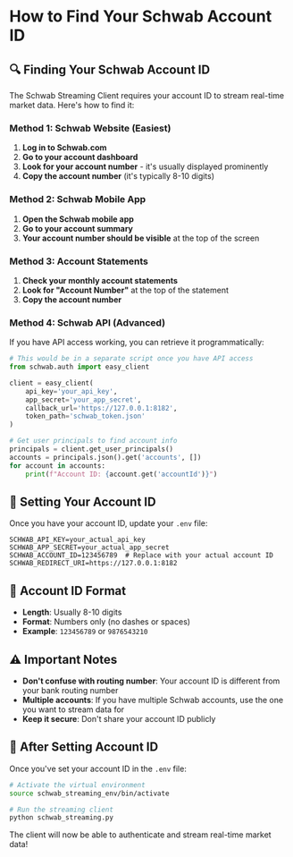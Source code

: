 # How to Find Your Schwab Account ID

## 🔍 Finding Your Schwab Account ID

The Schwab Streaming Client requires your account ID to stream real-time market data. Here's how to find it:

### Method 1: Schwab Website (Easiest)

1. **Log in to Schwab.com**
2. **Go to your account dashboard**
3. **Look for your account number** - it's usually displayed prominently
4. **Copy the account number** (it's typically 8-10 digits)

### Method 2: Schwab Mobile App

1. **Open the Schwab mobile app**
2. **Go to your account summary**
3. **Your account number should be visible** at the top of the screen

### Method 3: Account Statements

1. **Check your monthly account statements**
2. **Look for "Account Number"** at the top of the statement
3. **Copy the account number**

### Method 4: Schwab API (Advanced)

If you have API access working, you can retrieve it programmatically:

```python
# This would be in a separate script once you have API access
from schwab.auth import easy_client

client = easy_client(
    api_key='your_api_key',
    app_secret='your_app_secret',
    callback_url='https://127.0.0.1:8182',
    token_path='schwab_token.json'
)

# Get user principals to find account info
principals = client.get_user_principals()
accounts = principals.json().get('accounts', [])
for account in accounts:
    print(f"Account ID: {account.get('accountId')}")
```

## 📝 Setting Your Account ID

Once you have your account ID, update your `.env` file:

```env
SCHWAB_API_KEY=your_actual_api_key
SCHWAB_APP_SECRET=your_actual_app_secret
SCHWAB_ACCOUNT_ID=123456789  # Replace with your actual account ID
SCHWAB_REDIRECT_URI=https://127.0.0.1:8182
```

## 🎯 Account ID Format

- **Length**: Usually 8-10 digits
- **Format**: Numbers only (no dashes or spaces)
- **Example**: `123456789` or `9876543210`

## ⚠️ Important Notes

- **Don't confuse with routing number**: Your account ID is different from your bank routing number
- **Multiple accounts**: If you have multiple Schwab accounts, use the one you want to stream data for
- **Keep it secure**: Don't share your account ID publicly

## 🚀 After Setting Account ID

Once you've set your account ID in the `.env` file:

```bash
# Activate the virtual environment
source schwab_streaming_env/bin/activate

# Run the streaming client
python schwab_streaming.py
```

The client will now be able to authenticate and stream real-time market data!
